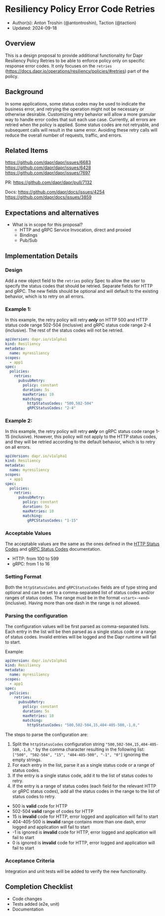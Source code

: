 # Resiliency Policy Error Code Retries

* Author(s): Anton Troshin (@antontroshin), Taction (@taction)
* Updated: 2024-09-18

## Overview

This is a design proposal to provide additional functionality for Dapr Resiliency Policy Retries to be able to enforce policy only on specific response error codes.
It only focuses on the `retries` (https://docs.dapr.io/operations/resiliency/policies/#retries) part of the policy.

## Background

In some applications, some status codes may be used to indicate the business error, and retrying the operation might not be necessary or otherwise desirable.
Customizing retry behavior will allow a more granular way to handle error codes that suit each use case.
Currently, all errors are retried when the policy is applied.
Some status codes are not retryable, and subsequent calls will result in the same error. Avoiding these retry calls will reduce the overall number of requests, traffic, and errors.

## Related Items

https://github.com/dapr/dapr/issues/6683
https://github.com/dapr/dapr/issues/6428
https://github.com/dapr/dapr/issues/7697

PR:
https://github.com/dapr/dapr/pull/7132

Docs:
https://github.com/dapr/docs/issues/4254
https://github.com/dapr/docs/issues/3859

## Expectations and alternatives

* What is in scope for this proposal?
  - HTTP and gRPC Service Invocation, direct and proxied
  - Bindings
  - Pub/Sub

## Implementation Details

### Design

Add a new object field to the `retries` policy Spec to allow the user to specify the status codes that should be retried.
Separate fields for HTTP and gRPC. The new fields should be optional and will default to the existing behavior, which is to retry on all errors.

### Example 1:
In this example, the retry policy will retry **_only_** on HTTP 500 and HTTP status code range 502-504 (inclusive) and gRPC status code range 2-4 (inclusive).
The rest of the status codes will not be retried.

```yaml
apiVersion: dapr.io/v1alpha1
kind: Resiliency
metadata:
  name: myresiliency
scopes:
  - app1
spec:
  policies:
    retries:
      pubsubRetry:
        policy: constant
        duration: 5s
        maxRetries: 10
        matching:
          httpStatusCodes: "500,502-504"
          gRPCStatusCodes: "2-4"
```

### Example 2:
In this example, the retry policy will retry **_only_** on gRPC status code range 1-15 (inclusive).
However, this policy will not apply to the HTTP status codes, and they will be retried according to the default behavior, which is to retry on all errors.

```yaml
apiVersion: dapr.io/v1alpha1
kind: Resiliency
metadata:
  name: myresiliency
scopes:
  - app1
spec:
  policies:
    retries:
      pubsubRetry:
        policy: constant
        duration: 5s
        maxRetries: 10
        matching:
          gRPCStatusCodes: "1-15"
```

### Acceptable Values
The acceptable values are the same as the ones defined in the [HTTP Status Codes](https://developer.mozilla.org/en-US/docs/Web/HTTP/Status) and [gRPC Status Codes](https://grpc.io/docs/guides/status-codes/) documentation.

- HTTP: from 100 to 599
- gRPC: from 1 to 16

### Setting Format
Both the `httpStatusCodes` and `gRPCStatusCodes` fields are of type string and optional and can be set to a comma-separated list of status codes and/or ranges of status codes.
The range must be in the format `<start>-<end>` (inclusive). Having more than one dash in the range is not allowed.

### Parsing the configuration

The configuration values will be first parsed as comma-separated lists.
Each entry in the list will be then parsed as a single status code or a range of status codes.
Invalid entries will be logged and the Dapr runtime will fail to start.

Example:

```yaml
apiVersion: dapr.io/v1alpha1
kind: Resiliency
metadata:
  name: myresiliency
scopes:
  - app1
spec:
  policies:
    retries:
      pubsubRetry:
        policy: constant
        duration: 5s
        maxRetries: 10
        matching:
          httpStatusCodes: "500,502-504,15,404-405-500,-1,0,"
```
The steps to parse the configuration are:
1. Split the `httpStatusCodes` configuration string `"500,502-504,15,404-405-500,-1,0,"` by the comma character resulting in the following list: `["500", "502-504", "15", "404-405-500", "-1", "0"]` ignoring the empty strings.
2. For each entry in the list, parse it as a single status code or a range of status codes.
3. If the entry is a single status code, add it to the list of status codes to retry.
4. If the entry is a range of status codes (each field for the relevant HTTP or gRPC status codes), add all the status codes in the range to the list of status codes to retry.
- 500 is **valid** code for HTTP
- 502-504 **valid** range of codes for HTTP
- 15 is **invalid** code for HTTP, error logged and application will fail to start
- 404-405-500 is **invalid** range contains more than one dash, error logged and application will fail to start
- -1 is ignored is **invalid** code for HTTP, error logged and application will fail to start
- 0 is ignored is **invalid** code for HTTP, error logged and application will fail to start

### Acceptance Criteria

Integration and unit tests will be added to verify the new functionality.

## Completion Checklist

* Code changes
* Tests added (e2e, unit)
* Documentation
